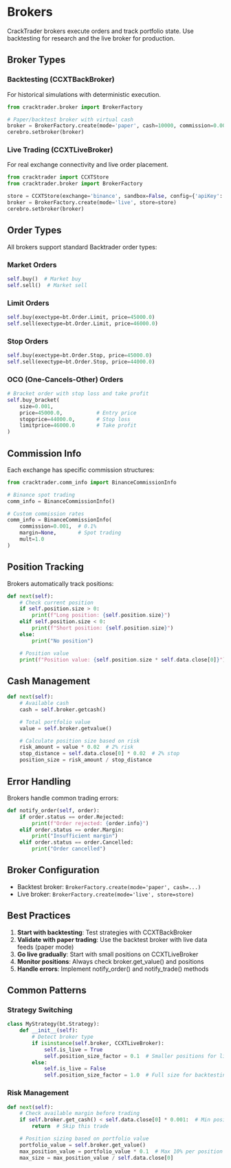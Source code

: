 # Brokers

CrackTrader brokers execute orders and track portfolio state. Use backtesting for research and the live broker for production.

## Broker Types

### Backtesting (CCXTBackBroker)
For historical simulations with deterministic execution.

```python
from cracktrader.broker import BrokerFactory

# Paper/backtest broker with virtual cash
broker = BrokerFactory.create(mode='paper', cash=10000, commission=0.001)
cerebro.setbroker(broker)
```

### Live Trading (CCXTLiveBroker)
For real exchange connectivity and live order placement.

```python
from cracktrader import CCXTStore
from cracktrader.broker import BrokerFactory

store = CCXTStore(exchange='binance', sandbox=False, config={'apiKey': '...', 'secret': '...'})
broker = BrokerFactory.create(mode='live', store=store)
cerebro.setbroker(broker)
```

## Order Types

All brokers support standard Backtrader order types:

### Market Orders
```python
self.buy()  # Market buy
self.sell()  # Market sell
```

### Limit Orders
```python
self.buy(exectype=bt.Order.Limit, price=45000.0)
self.sell(exectype=bt.Order.Limit, price=46000.0)
```

### Stop Orders
```python
self.buy(exectype=bt.Order.Stop, price=45000.0)
self.sell(exectype=bt.Order.Stop, price=44000.0)
```

### OCO (One-Cancels-Other) Orders
```python
# Bracket order with stop loss and take profit
self.buy_bracket(
    size=0.001,
    price=45000.0,           # Entry price
    stopprice=44000.0,       # Stop loss
    limitprice=46000.0       # Take profit
)
```

## Commission Info

Each exchange has specific commission structures:

```python
from cracktrader.comm_info import BinanceCommissionInfo

# Binance spot trading
comm_info = BinanceCommissionInfo()

# Custom commission rates
comm_info = BinanceCommissionInfo(
    commission=0.001,  # 0.1%
    margin=None,       # Spot trading
    mult=1.0
)
```

## Position Tracking

Brokers automatically track positions:

```python
def next(self):
    # Check current position
    if self.position.size > 0:
        print(f"Long position: {self.position.size}")
    elif self.position.size < 0:
        print(f"Short position: {self.position.size}")
    else:
        print("No position")

    # Position value
    print(f"Position value: {self.position.size * self.data.close[0]}")
```

## Cash Management

```python
def next(self):
    # Available cash
    cash = self.broker.getcash()

    # Total portfolio value
    value = self.broker.getvalue()

    # Calculate position size based on risk
    risk_amount = value * 0.02  # 2% risk
    stop_distance = self.data.close[0] * 0.02  # 2% stop
    position_size = risk_amount / stop_distance
```

## Error Handling

Brokers handle common trading errors:

```python
def notify_order(self, order):
    if order.status == order.Rejected:
        print(f"Order rejected: {order.info}")
    elif order.status == order.Margin:
        print("Insufficient margin")
    elif order.status == order.Cancelled:
        print("Order cancelled")
```

## Broker Configuration

- Backtest broker: `BrokerFactory.create(mode='paper', cash=...)`
- Live broker: `BrokerFactory.create(mode='live', store=store)`

## Best Practices

1. **Start with backtesting**: Test strategies with CCXTBackBroker
2. **Validate with paper trading**: Use the backtest broker with live data feeds (paper mode)
3. **Go live gradually**: Start with small positions on CCXTLiveBroker
4. **Monitor positions**: Always check broker.get_value() and positions
5. **Handle errors**: Implement notify_order() and notify_trade() methods

## Common Patterns

### Strategy Switching
```python
class MyStrategy(bt.Strategy):
    def __init__(self):
        # Detect broker type
        if isinstance(self.broker, CCXTLiveBroker):
            self.is_live = True
            self.position_size_factor = 0.1  # Smaller positions for live
        else:
            self.is_live = False
            self.position_size_factor = 1.0  # Full size for backtesting
```

### Risk Management
```python
def next(self):
    # Check available margin before trading
    if self.broker.get_cash() < self.data.close[0] * 0.001:  # Min position size
        return  # Skip this trade

    # Position sizing based on portfolio value
    portfolio_value = self.broker.get_value()
    max_position_value = portfolio_value * 0.1  # Max 10% per position
    max_size = max_position_value / self.data.close[0]
```
